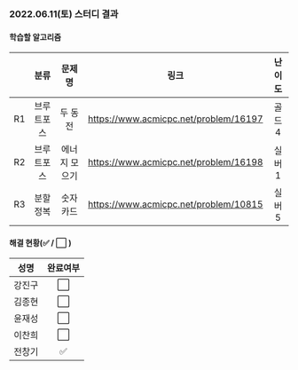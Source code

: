 ### 2022.06.11(토) 스터디 결과

#### 학습할 알고리즘

|      |    분류    |    문제명     |                 링크                  | 난이도 |
| :--: | :--------: | :-----------: | :-----------------------------------: | :----: |
|  R1  | 브루트포스 |    두 동전    | https://www.acmicpc.net/problem/16197 | 골드4  |
|  R2  | 브루트포스 | 에너지 모으기 | https://www.acmicpc.net/problem/16198 | 실버1  |
|  R3  |  분할정복  |   숫자 카드   | https://www.acmicpc.net/problem/10815 | 실버5  |

#### 해결 현황(:white_check_mark: / :white_large_square:  )

|  성명  |       완료여부       |
| :----: | :------------------: |
| 강진구 | :white_large_square: |
| 김종현 | :white_large_square: |
| 윤재성 | :white_large_square: |
| 이찬희 | :white_large_square: |
| 전창기 |  :white_check_mark:  |
